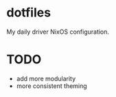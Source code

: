 # dotfiles
My daily driver NixOS configuration.

# TODO
- add more modularity
- more consistent theming
